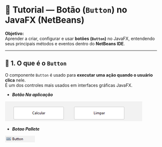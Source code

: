# 🔘 Tutorial — Botão (`Button`) no JavaFX (NetBeans)

**Objetivo:**  
Aprender a criar, configurar e usar **botões (`Button`)** no JavaFX, entendendo seus principais métodos e eventos dentro do **NetBeans IDE**.

---

## 🧩 1. O que é o `Button`

O componente `Button` é usado para **executar uma ação quando o usuário clica** nele.  
É um dos controles mais usados em interfaces gráficas JavaFX.

- ***Botão Na aplicação***

![Botão](https://github.com/SidneiAJr/Documentacao/blob/main/prints/Captura%20de%20tela%202025-10-29%20112207.png)

- ***Botao Pallete***

![Botao-Pailette](https://github.com/SidneiAJr/Documentacao/blob/main/prints/Captura%20de%20tela%202025-10-29%20112216.png)
